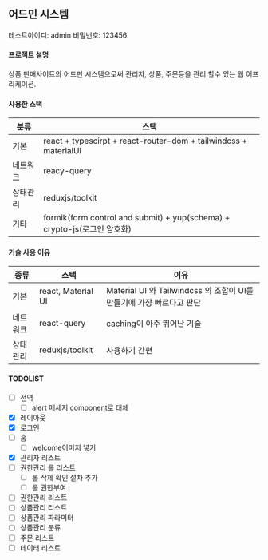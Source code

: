 ## 어드민 시스템

테스트아이디: admin 비밀번호: 123456

#### 프로젝트 설명

상품 판매사이트의 어드만 시스템으로써 관리자, 상품, 주문등을 관리 할수 있는 웹 어프리케이션.

#### 사용한 스택

| 분류     | 스택                                                                     |
| -------- | ------------------------------------------------------------------------ |
| 기본     | react + typescirpt + react-router-dom + tailwindcss + materialUI         |
| 네트워크 | reacy-query                                                              |
| 상태관리 | reduxjs/toolkit                                                          |
| 기타     | formik(form control and submit) + yup(schema) + crypto-js(로그인 암호화) |

#### 기술 사용 이유

| 종류     | 스택               | 이유                                                                  |
| -------- | ------------------ | --------------------------------------------------------------------- |
| 기본     | react, Material UI | Material UI 와 Tailwindcss 의 조합이 UI를 만들기에 가장 빠르다고 판단 |
| 네트워크 | react-query        | caching이 아주 뛰어난 기술                                            |
| 상태관리 | reduxjs/toolkit    | 사용하기 간편                                                         |

#### TODOLIST

- [ ] 전역
  - [ ] alert 메세지 component로 대체
- [x] 레이아웃
- [x] 로그인
- [ ] 홈
  - [ ] welcome이미지 넣기
- [x] 관리자 리스트
- [ ] 권한관리 롤 리스트
  - [ ] 롤 삭제 확인 절차 추가
  - [ ] 롤 권한부여
- [ ] 권한관리 리스트
- [ ] 상품관리 리스트
- [ ] 상품관리 파라미터
- [ ] 상품관리 분류
- [ ] 주문 리스트
- [ ] 데이터 리스트
